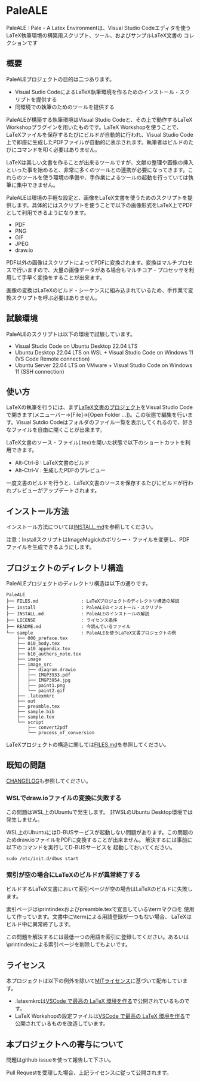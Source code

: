 # PaleALE
PaleALE : Pale - A Latex Environmentは、Visual Studio Codeエディタを使う
LaTeX執筆環境の構築用スクリプト、ツール、およびサンプルLaTeX文書の
コレクションです
## 概要
PaleALEプロジェクトの目的は二つあります。
- Visual Sudio CodeによるLaTeX執筆環境を作るためのインストール・スクリプトを提供する
- 同環境での執筆のためのツールを提供する

PaleALEが構築する執筆環境はVisual Studio Codeと、その上で動作するLaTeX Workshopプラグインを用いたものです。LaTeX Workshopを使うことで、LaTeXファイルを保存するたびにビルドが自動的に行われ、Visual Studio Code上で即座に生成したPDFファイルが自動的に表示されます。執筆者はビルドのたびにコマンドを叩く必要はありません。

LaTeXは美しい文書を作ることが出来るツールですが、文献の整理や画像の挿入といった事を始めると、非常に多くのツールとの連携が必要になってきます。これらのツールを使う環境の準備や、手作業によるツールの起動を行っていては執筆に集中できません。

PaleALEは環境の手軽な設定と、画像をLaTeX文書を使うためのスクリプトを提供します。具体的にはスクリプトを使うことで以下の画像形式をLaTeX上でPDFとして利用できるようになります。
- PDF
- PNG
- GIF
- JPEG
- draw.io

PDF以外の画像はスクリプトによってPDFに変換されます。変換はマルチプロセスで行いますので、大量の画像データがある場合もマルチコア・プロセッサを利用して手早く変換をすることが出来ます。

画像の変換はLaTeXのビルド・シーケンスに組み込まれているため、手作業で変換スクリプトを呼ぶ必要はありません。

## 試験環境

PaleALEのスクリプトは以下の環境で試験しています。
- Visual Studio Code on Ubuntu Desktop 22.04 LTS
- Ubuntu Desktop 22.04 LTS on WSL + Visual Studio Code on Windows 11 (VS Code Remote connection)
- Ubuntu Server 22.04 LTS on VMware + Visual Studio Code on Windows 11 (SSH connection)

## 使い方
LaTeXの執筆を行うには、まず[LaTeX文書のプロジェクト](FILES.md)をVisual Studio Codeで開きます(メニューバー→[File]→[Open Folder ...])。この状態で編集を行います。Visual Sutdio Codeはフォルダのファイル一覧を表示してくれるので、好きなファイルを自由に開くことが出来ます。

LaTeX文書のソース・ファイル(.tex)を開いた状態で以下のショートカットを利用できます。
- Alt-Ctrl-B : LaTeX文書のビルド
- Alt-Ctrl-V : 生成したPDFのプレビュー

一度文書のビルドを行うと、LaTeX文書のソースを保存するたびにビルドが行われプレビューがアップデートされます。

## インストール方法
インストール方法については[INSTALL.md](INSTALL.md)を参照してください。

注意：InstallスクリプトはImageMagickのポリシー・ファイルを変更し、PDFファイルを生成できるようにします。

## プロジェクトのディレクトリ構造
PaleALEプロジェクトのディレクトリ構造は以下の通りです。

```
PaleALE
├── FILES.md                : LaTeXプロジェクトのディレクトリ構造の解説
├── install                 : PaleALEのインストール・スクリプト
├── INSTALL.md              : PaleALEのインストールの解説
├── LICENSE                 : ライセンス条件
├── README.md               : 今読んでいるファイル
└── sample                  : PaleALEを使うLaTeX文書プロジェクトの例
    ├── 000_preface.tex
    ├── 010_body.tex
    ├── a10_appendix.tex
    ├── b10_authers_note.tex
    ├── image
    ├── image_src
    │   ├── diagram.drawio
    │   ├── IMGP3933.pdf
    │   ├── IMGP3954.jpg
    │   ├── paint1.png
    │   └── paint2.gif
    ├── .latexmkrc
    ├── out
    ├── preamble.tex
    ├── sample.bib
    ├── sample.tex
    └── script
        ├── convert2pdf
        └── process_of_conversion
```

LaTeXプロジェクトの構造に関しては[FILES.md](FILES.md)を参照してください。


## 既知の問題
[CHANGELOG](CHANGELOG.md)も参照してください。

### WSLでdraw.ioファイルの変換に失敗する
この問題はWSL上のUbuntuで発生します。
非WSLのUbuntu Desktop環境では発生しません。

WSL上のUbuntuにはD-BUSサービスが起動しない問題があります。この問題のためdraw.ioファイルをPDFに変換することが出来ません。
解決するには事前に以下のコマンドを実行してD-BUSサービスを
起動しておいてください。
```
sudo /etc/init.d/dbus start
```

### 索引が空の場合にLaTeXのビルドが異常終了する
ビルドするLaTeX文書において索引ページが空の場合はLaTeXのビルドに失敗します。

索引ページは\printindexおよびpreamble.texで宣言している\termマクロを
使用して作っています。文書中に\termによる用語登録が一つもない場合、
LaTeXはビルド中に異常終了します。

この問題を解決するには最低一つの用語を索引に登録してください。あるいは
\printindexによる索引ページを削除してもよいです。

## ライセンス
本プロジェクトは以下の例外を除いて[MITライセンス](LICENSE)に基づいて配布しています。
- .latexmkrcは[VSCode で最高の LaTeX 環境を作る](https://qiita.com/rainbartown/items/d7718f12d71e688f3573)で公開されているものです。
- LaTeX Workshopの設定ファイルは[VSCode で最高の LaTeX 環境を作る](https://qiita.com/rainbartown/items/d7718f12d71e688f3573)で公開されているものを改造しています。

## 本プロジェクトへの寄与について
問題はgithub issueを使って報告して下さい。

Pull Requestを受理した場合、上記ライセンスに従って公開されます。